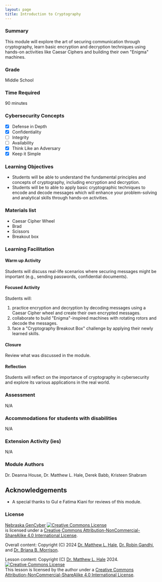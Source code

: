 ```yaml
---
layout: page
title: Introduction to Cryptography
---
```

### Summary
This module will explore the art of securing communication through cryptography, learn basic encryption and decryption techniques using hands-on activities like Caesar Ciphers and building their own "Enigma" machines. 

### Grade
Middle School

### Time Required
90 minutes

### Cybersecurity Concepts
- [x] Defense in Depth
- [x] Confidentiality 
- [ ] Integrity
- [ ] Availability
- [x] Think Like an Adversary
- [x] Keep it Simple

### Learning Objectives
* Students will be able to understand the fundamental principles and concepts of cryptography, including encryption and decryption.   
* Students will be to able to apply basic cryptographic techniques to encode and decode messages which will enhance your problem-solving and analytical skills through hands-on activities.


### Materials list
* Caesar Cipher Wheel
* Brad
* Scissors
* Breakout box


### Learning Facilitation

#### Warm up Activity

Students will discuss real-life scenarios where securing messages might be important (e.g., sending passwords, confidential documents).

#### Focused Activity

Students will:
1. practice encryption and decryption by decoding messages using a Caesar Cipher wheel and create their own encrypted messages.
2. collaborate to build "Enigma"-inspired machines with rotating rotors and decode the messages.
3. face a "Cryptography Breakout Box" challenge by applying their newly learned skills.

#### Closure

Review what was discussed in the module.

#### Reflection

Students will reflect on the importance of cryptography in cybersecurity and explore its various applications in the real world.

### Assessment

N/A

### Accommodations for students with disabilities

N/A

### Extension Activity (ies)

N/A

### Module Authors

Dr. Deanna House, Dr. Matthew L. Hale, Derek Babb, Kristeen Shabram

## Acknowledgements

* A special thanks to Gul e Fatima Kiani for reviews of this module.

### License
[Nebraska GenCyber](https://www.nebraskagencyber.com) <a rel="license" href="http://creativecommons.org/licenses/by-nc-sa/4.0/"><img alt="Creative Commons License" style="border-width:0" src="https://i.creativecommons.org/l/by-nc-sa/4.0/88x31.png" /></a><br /> is licensed under a <a rel="license" href="http://creativecommons.org/licenses/by-nc-sa/4.0/">Creative Commons Attribution-NonCommercial-ShareAlike 4.0 International License</a>.

Overall content: Copyright (C) 2024  [Dr. Matthew L. Hale](http://faculty.ist.unomaha.edu/mhale/), [Dr. Robin Gandhi](http://faculty.ist.unomaha.edu/rgandhi/), and [Dr. Briana B. Morrison](http://www.brianamorrison.net).

Lesson content: Copyright (C) [Dr. Matthew L. Hale](http://faculty.ist.unomaha.edu/mhale/) 2024.  
<a rel="license" href="http://creativecommons.org/licenses/by-nc-sa/4.0/"><img alt="Creative Commons License" style="border-width:0" src="https://i.creativecommons.org/l/by-nc-sa/4.0/88x31.png" /></a><br /><span xmlns:dct="http://purl.org/dc/terms/" property="dct:title">This lesson</span> is licensed by the author under a <a rel="license" href="http://creativecommons.org/licenses/by-nc-sa/4.0/">Creative Commons Attribution-NonCommercial-ShareAlike 4.0 International License</a>.

